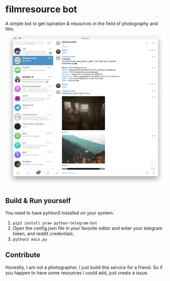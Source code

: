 # filmresource bot
A simple bot to get ispiration & resources in the field of photography and film.
![Screenshot](screenshot.png)

## Build & Run yourself
You need to have pyhton3 installed on your system.
1. `pip3 install praw python-telegram-bot`
2. Open the config.json file in your favorite editor and enter your telegram
token, and reddit credentials.
3. `python3 main.py`

## Contribute
Honestly, I am not a photographer, I just build this service for a friend. So if
you happen to have some resources I could add, just create a issue.